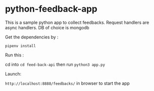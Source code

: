 # python-feedback-app
This is a sample python app to collect feedbacks. Request handlers are async handlers. 
DB of choice is mongodb

Get the dependencies by :

`pipenv install`

Run this :

cd into 
`cd feed-back-api` then run
`python3 app.py`

Launch:
 
`http://localhost:8888/feedbacks/` in browser to start the app

